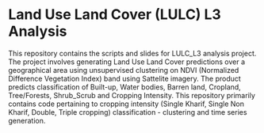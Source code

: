# Land Use Land Cover (LULC) L3 Analysis

This repository contains the scripts and slides for LULC_L3 analysis project. The project involves generating Land Use Land Cover predictions over a geographical area using unsupervised clustering on NDVI (Normalized Difference Vegetation Index) band using Sattelite imagery. The product predicts classification of Built-up, Water bodies, Barren land, Cropland, Tree/Forests, Shrub_Scrub and Cropping Intensity. This repository primarily contains code pertaining to cropping intensity (Single Kharif, Single Non Kharif, Double, Triple cropping) classification - clustering and time series generation.
